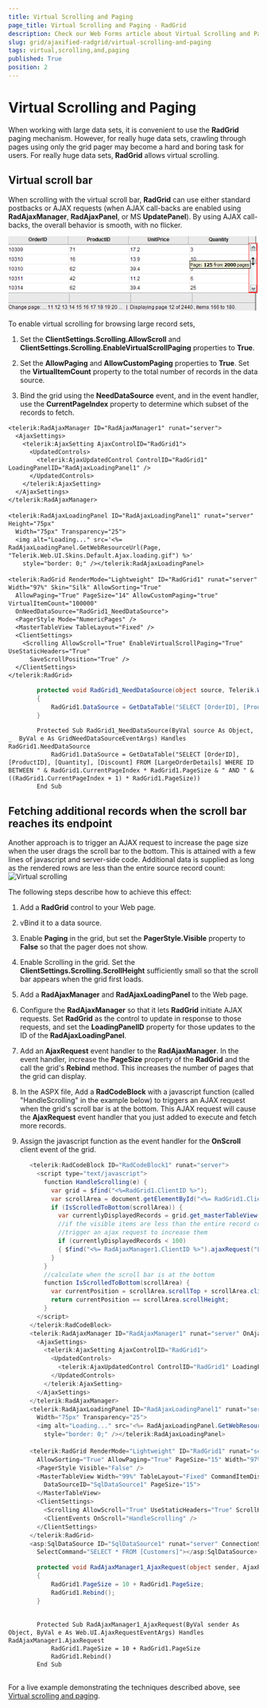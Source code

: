 ```yaml
---
title: Virtual Scrolling and Paging
page_title: Virtual Scrolling and Paging - RadGrid
description: Check our Web Forms article about Virtual Scrolling and Paging.
slug: grid/ajaxified-radgrid/virtual-scrolling-and-paging
tags: virtual,scrolling,and,paging
published: True
position: 2
---
```


# Virtual Scrolling and Paging



When working with large data sets, it is convenient to use the **RadGrid** paging mechanism. However, for really huge data sets, crawling through pages using only the grid pager may become a hard and boring task for users. For really huge data sets, **RadGrid** allows virtual scrolling.

## Virtual scroll bar

When scrolling with the virtual scroll bar, **RadGrid** can use either standard postbacks or AJAX requests (when AJAX call-backs are enabled using **RadAjaxManager**, **RadAjaxPanel**, or MS **UpdatePanel**). By using AJAX call-backs, the overall behavior is smooth, with no flicker.

![Virtual Paging/Scrolling](images/grd_VirtualPaging_markedup.png)

To enable virtual scrolling for browsing large record sets,

1. Set the **ClientSettings.Scrolling.AllowScroll** and **ClientSettings.Scrolling.EnableVirtualScrollPaging** properties to **True**.

1. Set the **AllowPaging** and **AllowCustomPaging** properties to **True**. Set the **VirtualItemCount** property to the total number of records in the data source.

1. Bind the grid using the **NeedDataSource** event, and in the event handler, use the **CurrentPageIndex** property to determine which subset of the records to fetch.

````ASP.NET
<telerik:RadAjaxManager ID="RadAjaxManager1" runat="server">
  <AjaxSettings>
    <telerik:AjaxSetting AjaxControlID="RadGrid1">
      <UpdatedControls>
        <telerik:AjaxUpdatedControl ControlID="RadGrid1" LoadingPanelID="RadAjaxLoadingPanel1" />
      </UpdatedControls>
    </telerik:AjaxSetting>
  </AjaxSettings>
</telerik:RadAjaxManager>

<telerik:RadAjaxLoadingPanel ID="RadAjaxLoadingPanel1" runat="server" Height="75px"
  Width="75px" Transparency="25">
  <img alt="Loading..." src='<%= RadAjaxLoadingPanel.GetWebResourceUrl(Page, "Telerik.Web.UI.Skins.Default.Ajax.loading.gif") %>'
    style="border: 0;" /></telerik:RadAjaxLoadingPanel>

<telerik:RadGrid RenderMode="Lightweight" ID="RadGrid1" runat="server" Width="97%" Skin="Silk" AllowSorting="True"
  AllowPaging="True" PageSize="14" AllowCustomPaging="true" VirtualItemCount="100000"
  OnNeedDataSource="RadGrid1_NeedDataSource">
  <PagerStyle Mode="NumericPages" />
  <MasterTableView TableLayout="Fixed" />
  <ClientSettings>
    <Scrolling AllowScroll="True" EnableVirtualScrollPaging="True" UseStaticHeaders="True"
      SaveScrollPosition="True" />
  </ClientSettings>
</telerik:RadGrid>
````





````C#
	    protected void RadGrid1_NeedDataSource(object source, Telerik.Web.UI.GridNeedDataSourceEventArgs e)
	    {
	        RadGrid1.DataSource = GetDataTable("SELECT [OrderID], [ProductID], [Quantity], [Discount] FROM [LargeOrderDetails] WHERE ID BETWEEN " + RadGrid1.CurrentPageIndex * RadGrid1.PageSize + " AND " + ((RadGrid1.CurrentPageIndex + 1) * RadGrid1.PageSize));
	    }
````
````VB
	    Protected Sub RadGrid1_NeedDataSource(ByVal source As Object, _  ByVal e As GridNeedDataSourceEventArgs) Handles RadGrid1.NeedDataSource
	        RadGrid1.DataSource = GetDataTable("SELECT [OrderID], [ProductID], [Quantity], [Discount] FROM [LargeOrderDetails] WHERE ID BETWEEN " & RadGrid1.CurrentPageIndex * RadGrid1.PageSize & " AND " & ((RadGrid1.CurrentPageIndex + 1) * RadGrid1.PageSize))
	    End Sub
````


## Fetching additional records when the scroll bar reaches its endpoint

Another approach is to trigger an AJAX request to increase the page size when the user drags the scroll bar to the bottom. This is attained with a few lines of javascript and server-side code. Additional data is supplied as long as the rendered rows are less than the entire source record count:
![Virtual scrolling](images/GoogleStyleScroll.PNG)

The following steps describe how to achieve this effect:

1. Add a **RadGrid** control to your Web page.

1. vBind it to a data source.

1. Enable **Paging** in the grid, but set the **PagerStyle.Visible** property to **False** so that the pager does not show.

1. Enable Scrolling in the grid. Set the **ClientSettings.Scrolling.ScrollHeight** sufficiently small so that the scroll bar appears when the grid first loads.

1. Add a **RadAjaxManager** and **RadAjaxLoadingPanel** to the Web page.

1. Configure the **RadAjaxManager** so that it lets **RadGrid** initiate AJAX requests. Set **RadGrid** as the control to update in response to those requests, and set the **LoadingPanelID** property for those updates to the ID of the **RadAjaxLoadingPanel**.

1. Add an **AjaxRequest** event handler to the **RadAjaxManager**. In the event handler, increase the **PageSize** property of the **RadGrid** and the call the grid's **Rebind** method. This increases the number of pages that the grid can display.

1. In the ASPX file, Add a **RadCodeBlock** with a javascript function (called "HandleScrolling" in the example below) to triggers an AJAX request when the grid's scroll bar is at the bottom. This AJAX request will cause the **AjaxRequest** event handler that you just added to execute and fetch more records.

1. Assign the javascript function as the event handler for the **OnScroll** client event of the grid.

````C#
	  <telerik:RadCodeBlock ID="RadCodeBlock1" runat="server">
	    <script type="text/javascript">
	      function HandleScrolling(e) {
	        var grid = $find("<%=RadGrid1.ClientID %>");
	        var scrollArea = document.getElementById("<%= RadGrid1.ClientID %>" + "_GridData");
	        if (IsScrolledToBottom(scrollArea)) {
	          var currentlyDisplayedRecords = grid.get_masterTableView().get_pageSize() * (grid.get_masterTableView().get_currentPageIndex() + 1);
	          //if the visible items are less than the entire record count       
	          //trigger an ajax request to increase them    
	          if (currentlyDisplayedRecords < 100)
	          { $find("<%= RadAjaxManager1.ClientID %>").ajaxRequest("LoadMoreRecords"); }
	        }
	      }
	      //calculate when the scroll bar is at the bottom    
	      function IsScrolledToBottom(scrollArea) {
	        var currentPosition = scrollArea.scrollTop + scrollArea.clientHeight;
	        return currentPosition == scrollArea.scrollHeight;
	      } 
	    </script>
	  </telerik:RadCodeBlock>
	  <telerik:RadAjaxManager ID="RadAjaxManager1" runat="server" OnAjaxRequest="RadAjaxManager1_AjaxRequest">
	    <AjaxSettings>
	      <telerik:AjaxSetting AjaxControlID="RadGrid1">
	        <UpdatedControls>
	          <telerik:AjaxUpdatedControl ControlID="RadGrid1" LoadingPanelID="RadAjaxLoadingPanel1" />
	        </UpdatedControls>
	      </telerik:AjaxSetting>
	    </AjaxSettings>
	  </telerik:RadAjaxManager>
	  <telerik:RadAjaxLoadingPanel ID="RadAjaxLoadingPanel1" runat="server" Height="75px"
	    Width="75px" Transparency="25">
	    <img alt="Loading..." src='<%= RadAjaxLoadingPanel.GetWebResourceUrl(Page, "Telerik.Web.UI.Skins.Default.Ajax.loading.gif") %>'
	      style="border: 0;" /></telerik:RadAjaxLoadingPanel>
	
	  <telerik:RadGrid RenderMode="Lightweight" ID="RadGrid1" runat="server" Skin="Silk" DataSourceID="SqlDataSource1"
	    AllowSorting="True" AllowPaging="True" PageSize="15" Width="97%" GridLines="None">
	    <PagerStyle Visible="False" />
	    <MasterTableView Width="99%" TableLayout="Fixed" CommandItemDisplay="None" CurrentResetPageIndexAction="SetPageIndexToFirst"
	      DataSourceID="SqlDataSource1" PageSize="15">
	    </MasterTableView>
	    <ClientSettings>
	      <Scrolling AllowScroll="True" UseStaticHeaders="True" ScrollHeight="100px" />
	      <ClientEvents OnScroll="HandleScrolling" />
	    </ClientSettings>
	  </telerik:RadGrid>
	  <asp:SqlDataSource ID="SqlDataSource1" runat="server" ConnectionString="<%$ ConnectionStrings:NorthwindConnectionString %>"
	    SelectCommand="SELECT * FROM [Customers]"></asp:SqlDataSource>
````





````C#
	    protected void RadAjaxManager1_AjaxRequest(object sender, AjaxRequestEventArgs e)
	    {
	        RadGrid1.PageSize = 10 + RadGrid1.PageSize;
	        RadGrid1.Rebind();
	    }
````
````VB
	
	    Protected Sub RadAjaxManager1_AjaxRequest(ByVal sender As Object, ByVal e As Web.UI.AjaxRequestEventArgs) Handles RadAjaxManager1.AjaxRequest
	        RadGrid1.PageSize = 10 + RadGrid1.PageSize
	        RadGrid1.Rebind()
	    End Sub
	
````


For a live example demonstrating the techniques described above, see [Virtual scrolling and paging](https://demos.telerik.com/aspnet-ajax/Grid/Examples/Client/VirtualScrollPaging/DefaultCS.aspx).
